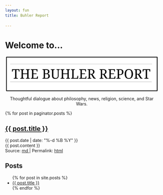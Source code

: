 ```yaml
---
layout: fun
title: Buhler Report

--- 
```


# Welcome to...

<center>

<img src="/img/TheBuhlerReport1.png" align="center">

Thoughtful dialogue about philosophy, news, religion, science, and Star Wars. 

</center>


<div class="home">

{% for post in paginator.posts %}
<div class="post">
    <h2><a class="post-link" href="{{ post.url | prepend: site.baseurl }}">{{ post.title }}</a></h2>
    <div class="post-date">{{ post.date | date: "%-d %B %Y" }}</div>
    <div class="post-content">{{ post.content }}</div>
    <div class="source">Source: 
        <a class="source-link" href="{{ post.path | remove: '/Users/dansheffler/Dropbox/dansheffler.com/' | prepend: 'https://raw.githubusercontent.com/dansheffler/dansheffler.com/master/' }}">
            md
        </a>
        | Permalink: 
        <a class="permalink" href="{{ post.url | prepend: site.baseurl }}">
            html
        </a>
    </div>

</div>

## Posts

<ul>
  {% for post in site.posts %}
    <li>
      <a href="{{ post.url }}">{{ post.title }}</a>
    </li>
  {% endfor %}
</ul>



<p>
<p>
<p>

